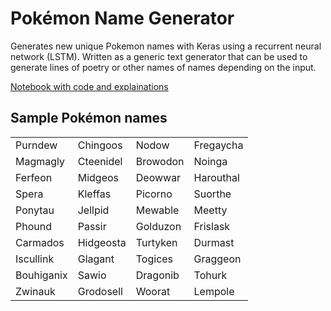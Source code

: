 # Pokémon Name Generator
Generates new unique Pokemon names with Keras using a recurrent neural network (LSTM). Written as a generic text generator that can be used to generate lines of poetry or other names of names depending on the input.

[Notebook with code and explainations](https://github.com/simon-larsson/pokemon-name-generator/blob/master/name_generator.ipynb)

## Sample Pokémon names

|               |               |               |               |
| ------------- | ------------- | ------------- | ------------- |
| Purndew       | Chingoos      |  Nodow        |  Fregaycha    |
| Magmagly      | Cteenidel     |  Browodon     |   Noinga      |
| Ferfeon       | Midgeos       |  Deowwar      |   Harouthal   |
| Spera         | Kleffas       |  Picorno      |   Suorthe     |
| Ponytau       | Jellpid       |  Mewable      |  Meetty       |
| Phound        | Passir        |  Golduzon     |  Frislask     |
| Carmados      | Hidgeosta     |  Turtyken     |  Durmast      |
| Iscullink     | Glagant       |  Togices      |   Graggeon    |
| Bouhiganix    | Sawio         |  Dragonib     |  Tohurk       |
| Zwinauk       | Grodosell     |   Woorat      | Lempole       |
